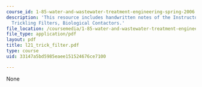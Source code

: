 ```yaml
---
course_id: 1-85-water-and-wastewater-treatment-engineering-spring-2006
description: 'This resource includes handwritten notes of the Instructor on the topic:
  Trickling Filters, Biological Contactors.'
file_location: /coursemedia/1-85-water-and-wastewater-treatment-engineering-spring-2006/33147a5bd5985eaee151524676ce7100_l21_trick_filter.pdf
file_type: application/pdf
layout: pdf
title: l21_trick_filter.pdf
type: course
uid: 33147a5bd5985eaee151524676ce7100

---
```

None